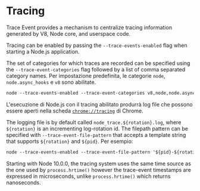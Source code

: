 # Tracing

<!--introduced_in=v7.7.0-->

Trace Event provides a mechanism to centralize tracing information generated by V8, Node core, and userspace code.

Tracing can be enabled by passing the `--trace-events-enabled` flag when starting a Node.js application.

The set of categories for which traces are recorded can be specified using the `--trace-event-categories` flag followed by a list of comma separated category names. Per impostazione predefinita, le categorie `node`, `node.async_hooks` e `v8` sono abilitate.

```txt
node --trace-events-enabled --trace-event-categories v8,node,node.async_hooks server.js
```

L'esecuzione di Node.js con il tracing abilitato produrrà log file che possono essere aperti nella scheda [`chrome://tracing`](https://www.chromium.org/developers/how-tos/trace-event-profiling-tool) di Chrome.

The logging file is by default called `node_trace.${rotation}.log`, where `${rotation}` is an incrementing log-rotation id. The filepath pattern can be specified with `--trace-event-file-pattern` that accepts a template string that supports `${rotation}` and `${pid}`. Per esempio:

```txt
node --trace-events-enabled --trace-event-file-pattern '${pid}-${rotation}.log' server.js
```

Starting with Node 10.0.0, the tracing system uses the same time source as the one used by `process.hrtime()` however the trace-event timestamps are expressed in microseconds, unlike `process.hrtime()` which returns nanoseconds.
